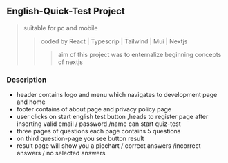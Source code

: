 ## English-Quick-Test Project
> suitable for pc and mobile
> > coded by React | Typescrip | Tailwind | Mui | Nextjs
> > > aim of this project was to enternalize beginning concepts of nextjs


### Description
* header contains logo and menu which navigates to development page and home 
* footer contains of about page and privacy policy page 
* user clicks on start english test button ,heads to register page after inserting valid email / password /name can start quiz-test  
* three pages of questions each page contains 5 questions  
* on third question-page  you see button result  
* result page will show you a piechart / correct answers /incorrect answers / no selected answers  

